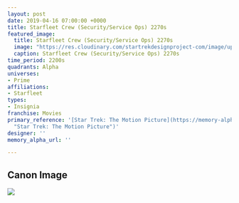 ```yaml
---
layout: post
date: 2019-04-16 07:00:00 +0000
title: Starfleet Crew (Security/Service Ops) 2270s
featured_image:
  title: Starfleet Crew (Security/Service Ops) 2270s
  image: "https://res.cloudinary.com/startrekdesignproject-com/image/upload/v1555443506/StarfleetCrewSecurity-ServiceOps2270s.png"
  caption: Starfleet Crew (Security/Service Ops) 2270s
time_period: 2200s
quadrants: Alpha
universes:
- Prime
affiliations:
- Starfleet
types:
- Insignia
franchise: Movies
primary_reference: '[Star Trek: The Motion Picture](https://memory-alpha.fandom.com/wiki/Star_Trek:_The_Motion_Picture
  "Star Trek: The Motion Picture")'
designer: ''
memory_alpha_url: ''

---
```

## Canon Image

![](https://res.cloudinary.com/startrekdesignproject-com/image/upload/v1555443507/StarfleetCrewSecurity-ServiceOps2270s1.jpg)